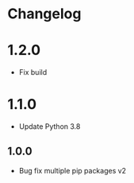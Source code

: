 # Changelog

# 1.2.0

- Fix build

# 1.1.0

- Update Python 3.8

## 1.0.0

- Bug fix multiple pip packages v2
